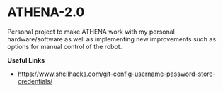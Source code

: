 # ATHENA-2.0
Personal project to make ATHENA work with my personal hardware/software as well as implementing new improvements such as options for manual control of the robot.

**Useful Links**
- https://www.shellhacks.com/git-config-username-password-store-credentials/
